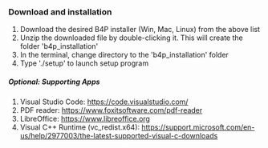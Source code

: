### Download and installation

1. Download the desired B4P installer (Win, Mac, Linux) from the above list
2. Unzip the downloaded file by double-clicking it. This will create the folder 'b4p_installation'
4. In the terminal, change directory to the 'b4p_installation' folder
5. Type './setup' to launch setup program



##### Optional: Supporting Apps
1. Visual Studio Code:  https://code.visualstudio.com/
2. PDF reader: https://www.foxitsoftware.com/pdf-reader
3. LibreOffice: https://www.libreoffice.org
4. Visual C++ Runtime (vc_redist.x64):  https://support.microsoft.com/en-us/help/2977003/the-latest-supported-visual-c-downloads

